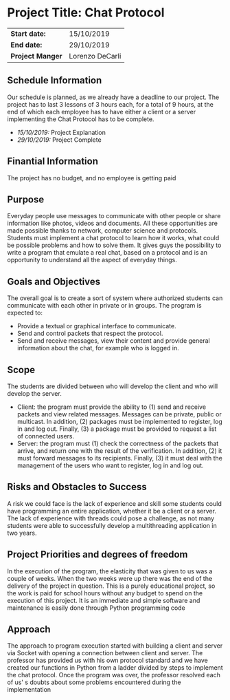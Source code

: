 # Project Title: Chat Protocol
| | |
| --- | --- |
| **Start date:** | 15/10/2019 |
| **End date:** | 29/10/2019 |
| **Project Manger** | Lorenzo DeCarli |

## Schedule Information
Our schedule is planned, as we already have a deadline to our project. The project has to last 3 lessons of 3 hours each, for a total of 9 hours, at the end of which each employee has to have either a client or a server implementing the Chat Protocol has to be complete.
+ *15/10/2019:* Project Explanation
+ *29/10/2019:* Project Complete

## Finantial Information
The project has no budget, and no employee is getting paid

## Purpose
Everyday people use messages to communicate with other people or share information like photos, videos and documents.
All these opportunities are made possible thanks to network, computer science and protocols.
Students must implement a chat protocol to learn how it works, what could be possible problems and how to solve them.
It gives guys the possibility to write a program that emulate a real chat, based on a protocol and is an opportunity to understand all the aspect of everyday things. 

## Goals and Objectives
The overall goal is to create a sort of system where authorized students can communicate with each other in private or in groups.
The program is expected to:
- Provide a textual or graphical interface to communicate.
-   Send and control packets that respect the protocol.
-   Send and receive messages, view their content and provide general information about the chat, for example who is logged in.

## Scope
The students are divided between who will develop the client and who will develop the server.
- Client: the program must provide the ability to (1) send and receive packets and view related messages. Messages can be private, public or multicast.
In addition, (2) packages must be implemented to register, log in and log out.
Finally, (3) a package must be provided to request a list of connected users.
- Server: the program must (1) check the correctness of the packets that arrive, and return one with the result of the verification.
In addition, (2) it must forward messages to its recipients.
Finally, (3) it must deal with the management of the users who want to register, log in and log out.

## Risks and Obstacles to Success
A risk we could face is the lack of experience and skill some students could have programming an entire application, whether it be a client or a server. The lack of experience with threads could pose a challenge, as not many students were able to successfully develop a multithreading application in two years.

## Project Priorities and degrees of freedom
In the execution of the program, the elasticity that was given to us was a couple of weeks. When the two weeks were up there was the end of the delivery of the project in question. This is a purely educational project, so the work is paid for school hours without any budget to spend on the execution of this project. It is an immediate and simple software and maintenance is easily done through Python programming code

## Approach
The approach to program execution started with building a client and server via Socket with opening a connection between client and server. The professor has provided us with his own protocol standard and we have created our functions in Python from a ladder divided by steps to implement the chat protocol. Once the program was over, the professor resolved each of us' s doubts about some problems encountered during the implementation 

